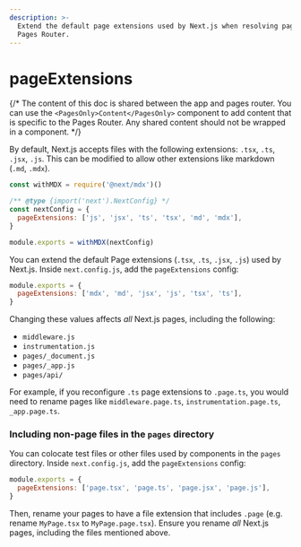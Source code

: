 ```yaml
---
description: >-
  Extend the default page extensions used by Next.js when resolving pages in the
  Pages Router.
---
```


# pageExtensions

{/\* The content of this doc is shared between the app and pages router. You can use the `<PagesOnly>Content</PagesOnly>` component to add content that is specific to the Pages Router. Any shared content should not be wrapped in a component. \*/}

By default, Next.js accepts files with the following extensions: `.tsx`, `.ts`, `.jsx`, `.js`. This can be modified to allow other extensions like markdown (`.md`, `.mdx`).

```js
const withMDX = require('@next/mdx')()

/** @type {import('next').NextConfig} */
const nextConfig = {
  pageExtensions: ['js', 'jsx', 'ts', 'tsx', 'md', 'mdx'],
}

module.exports = withMDX(nextConfig)
```

You can extend the default Page extensions (`.tsx`, `.ts`, `.jsx`, `.js`) used by Next.js. Inside `next.config.js`, add the `pageExtensions` config:

```js
module.exports = {
  pageExtensions: ['mdx', 'md', 'jsx', 'js', 'tsx', 'ts'],
}
```

Changing these values affects _all_ Next.js pages, including the following:

* `middleware.js`
* `instrumentation.js`
* `pages/_document.js`
* `pages/_app.js`
* `pages/api/`

For example, if you reconfigure `.ts` page extensions to `.page.ts`, you would need to rename pages like `middleware.page.ts`, `instrumentation.page.ts`, `_app.page.ts`.

### Including non-page files in the `pages` directory

You can colocate test files or other files used by components in the `pages` directory. Inside `next.config.js`, add the `pageExtensions` config:

```js
module.exports = {
  pageExtensions: ['page.tsx', 'page.ts', 'page.jsx', 'page.js'],
}
```

Then, rename your pages to have a file extension that includes `.page` (e.g. rename `MyPage.tsx` to `MyPage.page.tsx`). Ensure you rename _all_ Next.js pages, including the files mentioned above.
